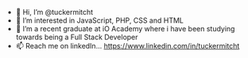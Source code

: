 - 👋 Hi, I’m @tuckermitcht
- 👀 I’m interested in JavaScript, PHP, CSS and HTML
- 🌱 I’m a recent graduate at iO Academy where i have been studying towards being a Full Stack Developer
- 📫 Reach me on linkedIn... https://www.linkedin.com/in/tuckermitcht


